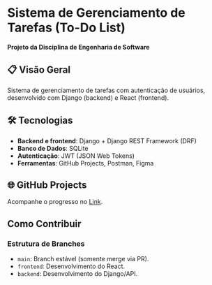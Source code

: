 # Sistema de Gerenciamento de Tarefas (To-Do List)  

**Projeto da Disciplina de Engenharia de Software**  

## 📋 Visão Geral

Sistema de gerenciamento de tarefas com autenticação de usuários, desenvolvido com Django (backend) e React (frontend).  

## 🛠 Tecnologias  

- **Backend e frontend**: Django + Django REST Framework (DRF)  
- **Banco de Dados**: SQLite
- **Autenticação**: JWT (JSON Web Tokens)  
- **Ferramentas**: GitHub Projects, Postman, Figma  

## 🌐 GitHub Projects  

Acompanhe o progresso no [Link](https://github.com//ProjetoSoftware2025-1/RepositorioToDoList/).  

## Como Contribuir  

### Estrutura de Branches  

- `main`: Branch estável (somente merge via PR).  
- `frontend`: Desenvolvimento do React.  
- `backend`: Desenvolvimento do Django/API.
